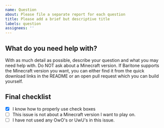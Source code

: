 ```yaml
---
name: Question
about: Please file a separate report for each question
title: Please add a brief but descriptive title
labels: question
assignees: ''
---
```


## What do you need help with?
With as much detail as possible, describe your question and what you may need help with.
Do NOT ask about a Minecraft version. If Baritone supports the Minecraft version you want, you can either find it from the quick download links in the README or an open pull request which you can build yourself.

## Final checklist
- [x] I know how to properly use check boxes
- [ ] This issue is not about a Minecraft version I want to play on.
- [ ] I have not used any OwO's or UwU's in this issue.
